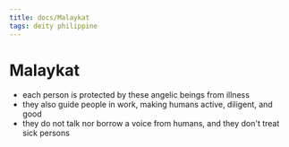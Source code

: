 ```yaml
---
title: docs/Malaykat
tags: deity philippine
---
```


# Malaykat
- each person is protected by these angelic beings from illness
- they also guide people in work, making humans active, diligent, and good
- they do not talk nor borrow a voice from humans, and they don't treat sick persons